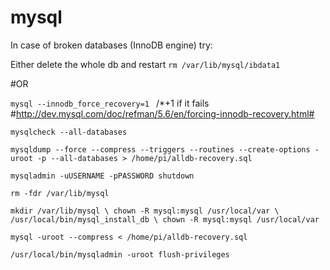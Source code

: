 # mysql
In case of broken databases (InnoDB engine) try:

Either delete the whole db and restart ``rm /var/lib/mysql/ibdata1``

#OR

``mysql --innodb_force_recovery=1 `` /*+1 if it fails #http://dev.mysql.com/doc/refman/5.6/en/forcing-innodb-recovery.html#

``mysqlcheck --all-databases``

``mysqldump --force --compress --triggers --routines --create-options -uroot -p --all-databases > /home/pi/alldb-recovery.sql``

``mysqladmin -uUSERNAME -pPASSWORD shutdown``

``rm -fdr /var/lib/mysql``

``mkdir /var/lib/mysql \
chown -R mysql:mysql /usr/local/var \
/usr/local/bin/mysql_install_db \
chown -R mysql:mysql /usr/local/var``

``mysql -uroot --compress < /home/pi/alldb-recovery.sql``

``/usr/local/bin/mysqladmin -uroot flush-privileges ``
